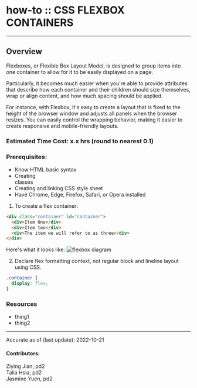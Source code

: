 # how-to :: CSS FLEXBOX CONTAINERS
---
## Overview
Flexboxes, or Flexible Box Layout Model, is designed to group items into one container to allow for it to be easily displayed on a page.

Particularly, it becomes much easier when you're able to provide attributes that describe how each container and their children should size themselves, wrap or align content, and how much spacing should be applied.

For instance, with Flexbox, it's easy to create a layout that is fixed to the height of the browser window and adjusts all panels when the browser resizes. You can easily control the wrapping behavior, making it easier to create responsive and mobile-friendly layouts.

### Estimated Time Cost: x.x hrs (round to nearest 0.1)

### Prerequisites:
- Know HTML basic syntax
- Creating <div> classes
- Creating and linking CSS style sheet
- Have Chrome, Edge, Firefox, Safari, or Opera installed

1. To create a flex container:
```HTML
<div class="container" id="container">
  <div>Item One</div>
  <div>Item two</div>
  <div>The item we will refer to as three</div>
</div>
```
Here's what it looks like:
![flexbox diagram](https://miro.medium.com/max/1183/1*ubDrM-3m22gLF_pZ4DCdMw.png)

2. Declare flex formatting context, not regular block and lineline layout using CSS.
```CSS
.container {
  display: flex;
}
```



### Resources
* thing1
* thing2

---

Accurate as of (last update): 2022-10-21

#### Contributors:  
Ziying Jian, pd2  
Talia Hsia, pd2  
Jasmine Yuen, pd2   
